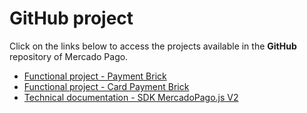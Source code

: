 # GitHub project

Click on the links below to access the projects available in the **GitHub** repository of Mercado Pago.

* [Functional project - Payment Brick](https://github.com/mercadopago/payment-bricks-sample-node)
* [Functional project - Card Payment Brick](https://github.com/mercadopago/card-payment-bricks-sample)
* [Technical documentation - SDK MercadoPago.js V2](https://github.com/mercadopago/sdk-js)